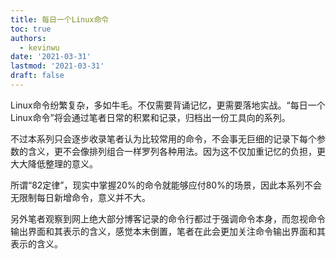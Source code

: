 ```yaml
---
title: 每日一个Linux命令
toc: true
authors:
  - kevinwu
date: '2021-03-31'
lastmod: '2021-03-31'
draft: false
---
```


Linux命令纷繁复杂，多如牛毛。不仅需要背诵记忆，更需要落地实战。“每日一个Linux命令”将会通过笔者日常的积累和记录，归档出一份工具向的系列。

不过本系列只会逐步收录笔者认为比较常用的命令，不会事无巨细的记录下每个参数的含义，更不会像排列组合一样罗列各种用法。因为这不仅加重记忆的负担，更大大降低整理的意义。

所谓“82定律”，现实中掌握20%的命令就能够应付80%的场景，因此本系列不会无限制每日新增命令，意义并不大。

另外笔者观察到网上绝大部分博客记录的命令行都过于强调命令本身，而忽视命令输出界面和其表示的含义，感觉本末倒置，笔者在此会更加关注命令输出界面和其表示的含义。
